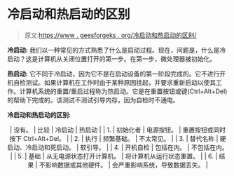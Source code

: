 # 冷启动和热启动的区别

> 原文:[https://www . geesforgeks . org/冷启动和热启动的区别/](https://www.geeksforgeeks.org/difference-between-cold-booting-and-warm-booting/)

**冷启动:**
我们以一种常见的方式熟悉了什么是启动过程。现在，问题是，什么是冷启动？这是计算机从关闭位置打开的第一步。在第一步，微处理器被初始化。

**热启动:**
它不同于冷启动，因为它不是在启动设备的第一阶段完成的。它不进行开机自检测试。如果计算机在工作时由于某种原因挂起，并要求重新启动以使其工作。计算机系统的重置/重启过程称为热启动。它是在重置按钮或键(Ctrl+Alt+Del)的帮助下完成的。该测试不测试引导内存，因为自检时不通电。

**冷启动和热启动的区别:**

<center>

| 没有。 | 比较 | 冷启动 | 热启动 |
| 1. | 初始化者 | 电源按钮。 | 重置按钮或同时按下 Ctrl+Alt+Del。 |
| 2. | 执行 | 频繁基础。 | 不太常见。 |
| 3. | 替代名称 | 硬启动、冷启动和死启动。 | 软引导。 |
| 4. | 开机自检 | 包括在内。 | 不包括在内。 |
| 5. | 基础 | 从无电源状态打开计算机。 | 将计算机从运行状态重置。 |
| 6. | 结果 | 不影响数据或其他硬件。 | 会严重影响系统，导致数据丢失。 |

</center>